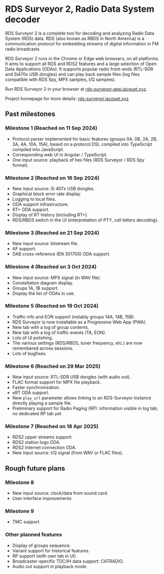 RDS Surveyor 2, Radio Data System decoder
=========================================

RDS Surveyor 2 is a complete tool for decoding and analyzing Radio Data System (RDS) data. RDS (also known as RBDS in North America) is a communication protocol for embedding streams of digital information in FM radio broadcasts.

RDS Surveyor 2 runs in the Chrome or Edge web browsers, on all platforms. It aims to support all RDS and RDS2 features and a large selection of Open Data Applications (ODAs). It supports popular radio front-ends (RTL-SDR and Si470x USB dongles) and can play back sample files (log files compatible with RDS Spy, MPX samples, I/Q samples).

Run RDS Surveyor 2 in your browser at [rds-surveyor-app.jacquet.xyz](https://rds-surveyor-app.jacquet.xyz).

Project homepage for more details: [rds-surveyor.jacquet.xyz](https://rds-surveyor.jacquet.xyz/).

## Past milestones

### Milestone 1 (Reached on 11 Sep 2024)

* Protocol parser implemented for basic features (groups 0A, 0B, 2A, 2B, 3A, 4A, 10A, 15A), based on a protocol DSL compiled into TypeScript compiled into JavaScript.
* Corresponding web UI in Angular / TypeScript.
* One input source: playback of hex files (RDS Surveyor / RDS Spy format).

### Milestone 2 (Reached on 16 Sep 2024)

* New input source: Si 407x USB dongles.
* Graphical block error rate display.
* Logging to local files.
* ODA support infrastructure.
* RT+ ODA support.
* Display of RT history (including RT+).
* RDS/RBDS switch in the UI (interpretation of PTY, call letters decoding).

### Milestone 3 (Reached on 21 Sep 2024)

* New input source: bitstream file.
* AF support.
* DAB cross-reference (EN 301700) ODA support.

### Milestone 4 (Reached on 3 Oct 2024)

* New input source: MPX signal (in WAV file).
* Constellation diagram display.
* Groups 1A, 1B support.
* Display the list of ODAs in use.

### Milestone 5 (Reached on 19 Oct 2024)

* Traffic info and EON support (notably groups 14A, 14B, 15B).
* RDS Surveyor is now installable as a Progressive Web App (PWA).
* New tab with a log of group contents.
* New tab with a log of traffic events (TA, EON).
* Lots of UI polishing.
* The various settings (RDS/RBDS, tuner frequency, etc.) are now remembered across sessions.
* Lots of bugfixes.

### Milestone 6 (Reached on 29 Mar 2025)

* New input source: RTL-SDR USB dongles (with audio out).
* FLAC format support for MPX file playback.
* Faster synchronization.
* eRT ODA support.
* New `play_url` parameter allows linking to an RDS-Surveyor instance directly playing a sample file.
* Preliminary support for Radio Paging (RP): information visible in log tab; no dedicated RP tab yet.

### Milestone 7 (Reached on 18 Apr 2025)

* RDS2 upper streams support.
* RDS2 station logo ODA.
* RDS2 Internet connection ODA.
* New input source: I/Q signal (from WAV or FLAC files).

## Rough future plans

### Milestone 8

* New input source: clock/data from sound card.
* User interface improvements

### Milestone 9

* TMC support.

### Other planned features

* Display of groups sequence.
* Variant support for historical features.
* RP support (with own tab in UI).
* Broadcaster-specific TDC/IH data support: CATRADIO.
* Audio out support in playback mode.
